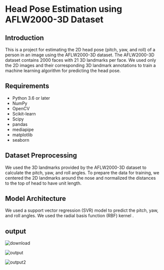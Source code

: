 
# Head Pose Estimation using AFLW2000-3D Dataset

## Introduction
This is a project for estimating the 2D head pose (pitch, yaw, and roll) of a person in an image using the AFLW2000-3D dataset. The AFLW2000-3D dataset contains 2000 faces with 21 3D landmarks per face. We used only the 2D images and their corresponding 3D landmark annotations to train a machine learning algorithm for predicting the head pose.

## Requirements
- Python 3.6 or later
- NumPy
- OpenCV
- Scikit-learn
- Scipy
- pandas 
- mediapipe
- matplotlib
- seaborn 

## Dataset Preprocessing
We used the 3D landmarks provided by the AFLW2000-3D dataset to calculate the pitch, yaw, and roll angles. To prepare the data for training, we centered the 2D landmarks around the nose and normalized the distances to the top of head to have unit length.

## Model Architecture
We used a support vector regression (SVR) model to predict the pitch, yaw, and roll angles. We used the radial basis function (RBF) kernel .



## output


![download](https://user-images.githubusercontent.com/57260853/220854064-1e258a2f-9ca8-4980-b9bb-2cc8cea24af9.png)


![output](https://user-images.githubusercontent.com/57260853/220856591-6e91ec6d-a61c-426e-8391-758a080a60f7.gif)







![output2](https://user-images.githubusercontent.com/57260853/220857359-e4461fac-cad6-4307-98fd-778af52a3d9e.gif)



